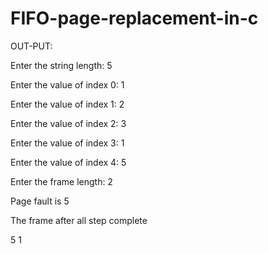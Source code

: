 # FIFO-page-replacement-in-c

OUT-PUT: 

Enter the string length: 5

Enter the value of index 0: 1 

Enter the value of index 1: 2

Enter the value of index 2: 3

Enter the value of index 3: 1

Enter the value of index 4: 5

Enter the frame length: 2

Page fault is  5

The frame after all step complete

5 1
